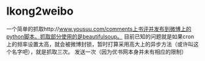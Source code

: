 # lkong2weibo
一个简单的抓取http://www.yousuu.com/comments上书评并发布到微博上的python脚本。抓取部分使用的是beautifulsoup。
目前已知的问题就是如果cron上的频率设置太高，就会被微博封锁，暂时打算采用高大上的异步方法（或许叫这个名字吧），就是抓取三次。
发送一次（因为优书网本身并未有相应的限制）
